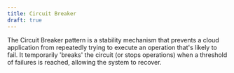 ```yaml
---
title: Circuit Breaker
draft: true
---
```


The Circuit Breaker pattern is a stability mechanism that prevents a cloud application from repeatedly trying to execute an operation that's likely to fail. It temporarily 'breaks' the circuit (or stops operations) when a threshold of failures is reached, allowing the system to recover.

<!--more-->